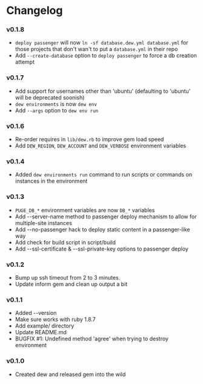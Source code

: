 # Changelog
### v0.1.8

* `deploy passenger` will now `ln -sf database.dew.yml database.yml` for those projects that don't wan't to put a `database.yml` in their repo
* Add `--create-database` option to `deploy passenger` to force a db creation attempt

### v0.1.7

* Add support for usernames other than 'ubuntu' (defaulting to 'ubuntu' will be deprecated soonish)
* `dew environments` is now `dew env`
* Add `--args` option to `dew env run`

### v0.1.6

* Re-order requires in `lib/dew.rb` to improve gem load speed
* Add `DEW_REGION`, `DEW_ACCOUNT` and `DEW_VERBOSE` environment variables

### v0.1.4

* Added `dew environments run` command to run scripts or commands on instances in the environment

### v0.1.3

* `PUGE_DB_*` environment variables are now `DB_*` variables
* Add --server-name method to passenger deploy mechanism to allow for multiple-site instances
* Add --no-passenger hack to deploy static content in a passenger-like way
* Add check for build script in script/build
* Add --ssl-certificate & --ssl-private-key options to passenger deploy

### v0.1.2

* Bump up ssh timeout from 2 to 3 minutes.
* Update inform gem and clean up output a bit

### v0.1.1

* Added --version
* Make sure works with ruby 1.8.7
* Add example/ directory
* Update README.md
* BUGFIX #1: Undefined method 'agree' when trying to destroy environment

### v0.1.0

* Created dew and released gem into the wild

